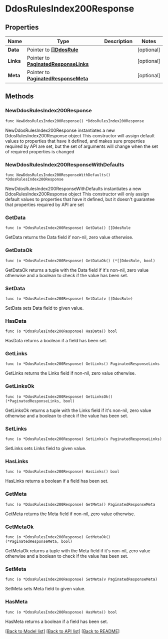 # DdosRulesIndex200Response

## Properties

Name | Type | Description | Notes
------------ | ------------- | ------------- | -------------
**Data** | Pointer to [**[]DdosRule**](DdosRule.md) |  | [optional] 
**Links** | Pointer to [**PaginatedResponseLinks**](PaginatedResponseLinks.md) |  | [optional] 
**Meta** | Pointer to [**PaginatedResponseMeta**](PaginatedResponseMeta.md) |  | [optional] 

## Methods

### NewDdosRulesIndex200Response

`func NewDdosRulesIndex200Response() *DdosRulesIndex200Response`

NewDdosRulesIndex200Response instantiates a new DdosRulesIndex200Response object
This constructor will assign default values to properties that have it defined,
and makes sure properties required by API are set, but the set of arguments
will change when the set of required properties is changed

### NewDdosRulesIndex200ResponseWithDefaults

`func NewDdosRulesIndex200ResponseWithDefaults() *DdosRulesIndex200Response`

NewDdosRulesIndex200ResponseWithDefaults instantiates a new DdosRulesIndex200Response object
This constructor will only assign default values to properties that have it defined,
but it doesn't guarantee that properties required by API are set

### GetData

`func (o *DdosRulesIndex200Response) GetData() []DdosRule`

GetData returns the Data field if non-nil, zero value otherwise.

### GetDataOk

`func (o *DdosRulesIndex200Response) GetDataOk() (*[]DdosRule, bool)`

GetDataOk returns a tuple with the Data field if it's non-nil, zero value otherwise
and a boolean to check if the value has been set.

### SetData

`func (o *DdosRulesIndex200Response) SetData(v []DdosRule)`

SetData sets Data field to given value.

### HasData

`func (o *DdosRulesIndex200Response) HasData() bool`

HasData returns a boolean if a field has been set.

### GetLinks

`func (o *DdosRulesIndex200Response) GetLinks() PaginatedResponseLinks`

GetLinks returns the Links field if non-nil, zero value otherwise.

### GetLinksOk

`func (o *DdosRulesIndex200Response) GetLinksOk() (*PaginatedResponseLinks, bool)`

GetLinksOk returns a tuple with the Links field if it's non-nil, zero value otherwise
and a boolean to check if the value has been set.

### SetLinks

`func (o *DdosRulesIndex200Response) SetLinks(v PaginatedResponseLinks)`

SetLinks sets Links field to given value.

### HasLinks

`func (o *DdosRulesIndex200Response) HasLinks() bool`

HasLinks returns a boolean if a field has been set.

### GetMeta

`func (o *DdosRulesIndex200Response) GetMeta() PaginatedResponseMeta`

GetMeta returns the Meta field if non-nil, zero value otherwise.

### GetMetaOk

`func (o *DdosRulesIndex200Response) GetMetaOk() (*PaginatedResponseMeta, bool)`

GetMetaOk returns a tuple with the Meta field if it's non-nil, zero value otherwise
and a boolean to check if the value has been set.

### SetMeta

`func (o *DdosRulesIndex200Response) SetMeta(v PaginatedResponseMeta)`

SetMeta sets Meta field to given value.

### HasMeta

`func (o *DdosRulesIndex200Response) HasMeta() bool`

HasMeta returns a boolean if a field has been set.


[[Back to Model list]](../README.md#documentation-for-models) [[Back to API list]](../README.md#documentation-for-api-endpoints) [[Back to README]](../README.md)


